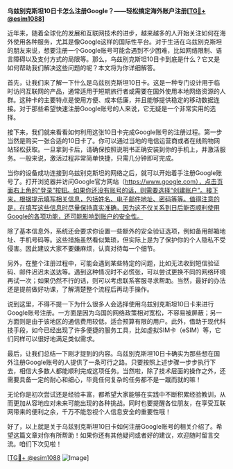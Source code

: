 **乌兹别克斯坦10日卡怎么注册Google？——轻松搞定海外账户注册[[TG💪+ @esim1088](https://t.me/s/esim1088)]**

近年来，随着全球化的发展和互联网技术的进步，越来越多的人开始关注如何在海外使用各种服务，尤其是像Google这样的国际性平台。对于生活在乌兹别克斯坦的朋友来说，想要注册一个Google账号可能会遇到不少困难，比如网络限制、语言障碍以及支付方式的局限等。那么，乌兹别克斯坦10日卡到底是什么？它又是如何帮助我们解决这些问题的呢？本文将为你详细解答。

首先，让我们来了解一下什么是乌兹别克斯坦10日卡。这是一种专门设计用于临时访问互联网的产品，通常适用于短期旅行者或需要在国外使用本地网络资源的人群。这种卡的主要特点是使用方便、成本低廉，并且能够提供稳定的移动数据连接。对于那些希望快速注册Google账号的人来说，它无疑是一个非常实用的选择。

接下来，我们就来看看如何利用这张10日卡完成Google账号的注册过程。第一步当然是购买一张合适的10日卡了。你可以通过当地的电信运营商或者在线购物网站轻松获取。一旦拿到卡后，请确保按照说明书正确安装到你的手机上，并激活服务。一般来说，激活过程非常简单快捷，只需几分钟即可完成。

当你的设备成功连接到乌兹别克斯坦的网络之后，就可以开始着手注册Google账号了。打开浏览器并访问Google官方网站（https://www.google.com），点击页面右上角的“登录”按钮。如果你还没有账号的话，则需要选择“创建账户”。接下来，根据提示填写相关信息，包括姓名、电子邮件地址、密码等等。值得注意的是，在填写这些信息时尽量保持真实准确，因为这不仅关系到日后能否顺利使用Google的各项功能，还可能影响到账户的安全性。

除了基本信息外，系统还会要求你设置一些额外的安全验证选项，例如备用邮箱地址、手机号码等。这些措施虽然看似繁琐，但实际上是为了保护你的个人隐私不受侵害。因此建议大家不要嫌麻烦，认真对待每一个细节。

另外，在整个注册过程中，可能会遇到某些特定的问题，比如无法收到短信验证码、邮件迟迟未送达等。遇到这种情况时不必慌张，可以尝试更换不同的网络环境再试一次；如果仍然不行的话，则可以考虑联系客服寻求帮助。当然，最好的办法还是提前做好功课，了解清楚整个流程后再动手操作。

说到这里，不得不提一下为什么很多人会选择使用乌兹别克斯坦10日卡来进行Google账号注册。一方面是因为乌国的网络政策相对宽松，不容易被屏蔽；另一方面则是由于该地区的通信费用较低，适合预算有限的用户。此外，借助于现代科技手段，如今已经出现了许多便捷的服务工具，比如虚拟SIM卡（eSIM）等，它们同样可以很好地满足类似需求。

最后，让我们总结一下刚才提到的内容。乌兹别克斯坦10日卡确实为那些想在国外注册Google账号的人提供了一条可行之路。只要按照上述步骤一步步执行下去，相信大多数人都能顺利完成这项任务。当然啦，除了技术层面的操作之外，还需要具备一定的耐心和细心，毕竟任何复杂的任务都不是一蹴而就的嘛！

无论你是初次尝试还是经验丰富，都希望大家能够在实践中不断积累经验教训，从而更加从容地应对未来可能出现的各种挑战。同时也要提醒各位朋友，在享受互联网带来的便利之余，千万不能忽视个人信息安全的重要性哦！

好了，以上就是关于乌兹别克斯坦10日卡如何注册Google账号的相关介绍了。希望这篇文章对你有所帮助！如果你还有其他疑问或者好的建议，欢迎随时留言交流。咱们下次见啦！

[[TG💪+ @esim1088](https://t.me/s/esim1088) ![Image](https://i.postimg.cc/4NQfJmqS/Snipaste-2025-05-13-00-14-12.png)]